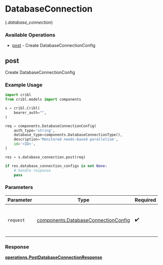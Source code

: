 # DatabaseConnection
(*.database_connection*)

### Available Operations

* [post](#post) - Create DatabaseConnectionConfig

## post

Create DatabaseConnectionConfig

### Example Usage

```python
import cribl
from cribl.models import components

s = cribl.Cribl(
    bearer_auth="",
)

req = components.DatabaseConnectionConfig(
    auth_type='string',
    database_type=components.DatabaseConnectionType(),
    description='Monitored needs-based parallelism',
    id='<ID>',
)

res = s.database_connection.post(req)

if res.database_connection_configs is not None:
    # handle response
    pass
```

### Parameters

| Parameter                                                                              | Type                                                                                   | Required                                                                               | Description                                                                            |
| -------------------------------------------------------------------------------------- | -------------------------------------------------------------------------------------- | -------------------------------------------------------------------------------------- | -------------------------------------------------------------------------------------- |
| `request`                                                                              | [components.DatabaseConnectionConfig](../../models/shared/databaseconnectionconfig.md) | :heavy_check_mark:                                                                     | The request object to use for the request.                                             |


### Response

**[operations.PostDatabaseConnectionResponse](../../models/operations/postdatabaseconnectionresponse.md)**

